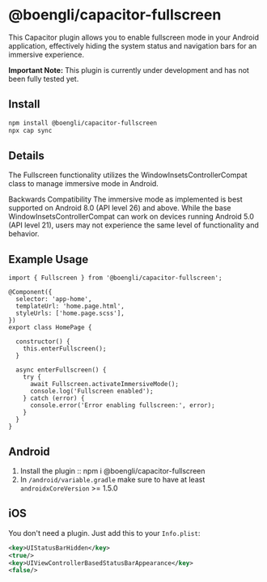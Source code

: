 # @boengli/capacitor-fullscreen

This Capacitor plugin allows you to enable fullscreen mode in your Android application, effectively hiding the system status and navigation bars for an immersive experience.

**Important Note:**
This plugin is currently under development and has not been fully tested yet.


## Install

```bash
npm install @boengli/capacitor-fullscreen
npx cap sync
```


## Details

The Fullscreen functionality utilizes the WindowInsetsControllerCompat class to manage immersive mode in Android.


Backwards Compatibility
The immersive mode as implemented is best supported on Android 8.0 (API level 26) and above. While the base WindowInsetsControllerCompat can work on devices running Android 5.0 (API level 21), users may not experience the same level of functionality and behavior.


## Example Usage

```import { Component } from '@angular/core';
import { Fullscreen } from '@boengli/capacitor-fullscreen';

@Component({
  selector: 'app-home',
  templateUrl: 'home.page.html',
  styleUrls: ['home.page.scss'],
})
export class HomePage {

  constructor() {
    this.enterFullscreen();
  }

  async enterFullscreen() {
    try {
      await Fullscreen.activateImmersiveMode();
      console.log('Fullscreen enabled');
    } catch (error) {
      console.error('Error enabling fullscreen:', error);
    }
  }
}
```


## Android

1. Install the plugin :: npm i @boengli/capacitor-fullscreen
2. In `/android/variable.gradle` make sure to have at least `androidxCoreVersion` >= 1.5.0


## iOS

You don't need a plugin. Just add this to your `Info.plist`:

```xml
<key>UIStatusBarHidden</key>
<true/>
<key>UIViewControllerBasedStatusBarAppearance</key>
<false/>
```
